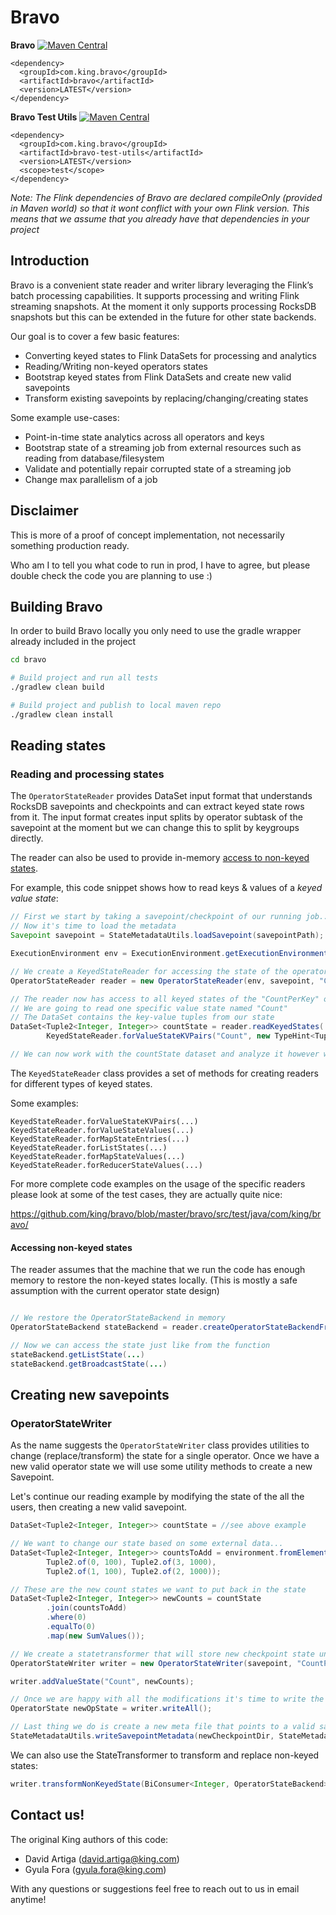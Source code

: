 # Bravo

**Bravo** [![Maven Central](https://maven-badges.herokuapp.com/maven-central/com.king.bravo/bravo/badge.svg)](https://maven-badges.herokuapp.com/maven-central/com.king.bravo/bravo)

```
<dependency>
  <groupId>com.king.bravo</groupId>
  <artifactId>bravo</artifactId>
  <version>LATEST</version>
</dependency>
```

**Bravo Test Utils** [![Maven Central](https://maven-badges.herokuapp.com/maven-central/com.king.bravo/bravo-test-utils/badge.svg)](https://maven-badges.herokuapp.com/maven-central/com.king.bravo/bravo-test-utils)

```
<dependency>
  <groupId>com.king.bravo</groupId>
  <artifactId>bravo-test-utils</artifactId>
  <version>LATEST</version>
  <scope>test</scope>
</dependency>
```

*Note: The Flink dependencies of Bravo are declared compileOnly (provided in Maven world) so that it wont conflict with your own Flink version. This means that we assume that you already have that dependencies in your project*

## Introduction

Bravo is a convenient state reader and writer library leveraging the Flink’s
batch processing capabilities. It supports processing and writing Flink streaming snapshots.
At the moment it only supports processing RocksDB snapshots but this can be extended in the future for other state backends.

Our goal is to cover a few basic features:
 - Converting keyed states to Flink DataSets for processing and analytics
 - Reading/Writing non-keyed operators states
 - Bootstrap keyed states from Flink DataSets and create new valid savepoints
 - Transform existing savepoints by replacing/changing/creating states

Some example use-cases:
 - Point-in-time state analytics across all operators and keys
 - Bootstrap state of a streaming job from external resources such as reading from database/filesystem
 - Validate and potentially repair corrupted state of a streaming job
 - Change max parallelism of a job

## Disclaimer

This is more of a proof of concept implementation, not necessarily something production ready.

Who am I to tell you what code to run in prod, I have to agree, but please double check the code you are planning to use :)

## Building Bravo

In order to build Bravo locally you only need to use the gradle wrapper already included in the project

```bash
cd bravo

# Build project and run all tests
./gradlew clean build

# Build project and publish to local maven repo
./gradlew clean install
```


## Reading states

### Reading and processing states

The `OperatorStateReader` provides DataSet input format that understands RocksDB savepoints and checkpoints and can extract keyed state rows from it. The input format creates input splits by operator subtask of the savepoint at the moment but we can change this to split by keygroups directly.

The reader can also be used to provide in-memory [access to non-keyed states](#accessing-non-keyed-states).

For example, this code snippet shows how to read keys & values of a _keyed value state_:

```java
// First we start by taking a savepoint/checkpoint of our running job...
// Now it's time to load the metadata
Savepoint savepoint = StateMetadataUtils.loadSavepoint(savepointPath);

ExecutionEnvironment env = ExecutionEnvironment.getExecutionEnvironment();

// We create a KeyedStateReader for accessing the state of the operator with the UID "CountPerKey"
OperatorStateReader reader = new OperatorStateReader(env, savepoint, "CountPerKey");

// The reader now has access to all keyed states of the "CountPerKey" operator
// We are going to read one specific value state named "Count"
// The DataSet contains the key-value tuples from our state
DataSet<Tuple2<Integer, Integer>> countState = reader.readKeyedStates(
		KeyedStateReader.forValueStateKVPairs("Count", new TypeHint<Tuple2<Integer, Integer>>() {}));

// We can now work with the countState dataset and analyze it however we want :)
```

The `KeyedStateReader` class provides a set of methods for creating readers for different types of keyed states.

Some examples:

```
KeyedStateReader.forValueStateKVPairs(...)
KeyedStateReader.forValueStateValues(...)
KeyedStateReader.forMapStateEntries(...)
KeyedStateReader.forListStates(...)
KeyedStateReader.forMapStateValues(...)
KeyedStateReader.forReducerStateValues(...)
```

For more complete code examples on the usage of the specific readers please look at some of the test cases, they are actually quite nice:

https://github.com/king/bravo/blob/master/bravo/src/test/java/com/king/bravo/

#### Accessing non-keyed states

The reader assumes that the machine that we run the code has enough memory to restore the non-keyed states locally. (This is mostly a safe assumption with the current operator state design)

```java

// We restore the OperatorStateBackend in memory
OperatorStateBackend stateBackend = reader.createOperatorStateBackendFromSnapshot(0);

// Now we can access the state just like from the function
stateBackend.getListState(...)
stateBackend.getBroadcastState(...)

```
## Creating new savepoints

### OperatorStateWriter

As the name suggests the `OperatorStateWriter` class provides utilities to change (replace/transform) the state for a single operator. Once we have a new valid operator state we will use some utility methods to create a new Savepoint.

Let's continue our reading example by modifying the state of the all the users, then creating a new valid savepoint.
```java
DataSet<Tuple2<Integer, Integer>> countState = //see above example

// We want to change our state based on some external data...
DataSet<Tuple2<Integer, Integer>> countsToAdd = environment.fromElements(
        Tuple2.of(0, 100), Tuple2.of(3, 1000),
        Tuple2.of(1, 100), Tuple2.of(2, 1000));

// These are the new count states we want to put back in the state
DataSet<Tuple2<Integer, Integer>> newCounts = countState
        .join(countsToAdd)
        .where(0)
        .equalTo(0)
		.map(new SumValues());

// We create a statetransformer that will store new checkpoint state under the newCheckpointDir base directory
OperatorStateWriter writer = new OperatorStateWriter(savepoint, "CountPerKey",  newCheckpointDir);

writer.addValueState("Count", newCounts);

// Once we are happy with all the modifications it's time to write the states to the persistent store
OperatorState newOpState = writer.writeAll();

// Last thing we do is create a new meta file that points to a valid savepoint
StateMetadataUtils.writeSavepointMetadata(newCheckpointDir, StateMetadataUtils.createNewSavepoint(savepoint, newOpState));
```

We can also use the StateTransformer to transform and replace non-keyed states:

```java
writer.transformNonKeyedState(BiConsumer<Integer, OperatorStateBackend> transformer);
```

## Contact us!

The original King authors of this code:
 - David Artiga (david.artiga@king.com)
 - Gyula Fora (gyula.fora@king.com)

With any questions or suggestions feel free to reach out to us in email anytime!
